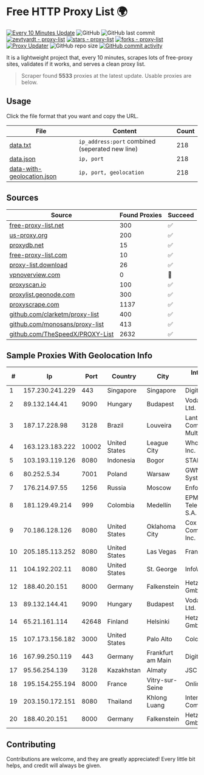 
# Free HTTP Proxy List 🌍

[![Every 10 Minutes Update](https://github.com/mertguvencli/http-proxy-list/actions/workflows/main.yml/badge.svg?branch=main)](https://github.com/mertguvencli/http-proxy-list/actions/workflows/main.yml)
![GitHub](https://img.shields.io/github/license/mertguvencli/http-proxy-list)
![GitHub last commit](https://img.shields.io/github/last-commit/mertguvencli/http-proxy-list)
[![zevtyardt - proxy-list](https://img.shields.io/static/v1?label=zevtyardt&message=proxy-list&color=blue&logo=github)](https://github.com/zevtyardt/proxy-list "Go to GitHub repo")
[![stars - proxy-list](https://img.shields.io/github/stars/zevtyardt/proxy-list?style=social)](https://github.com/zevtyardt/proxy-list)
[![forks - proxy-list](https://img.shields.io/github/forks/zevtyardt/proxy-list?style=social)](https://github.com/zevtyardt/proxy-list)
[![Proxy Updater](https://github.com/zevtyardt/proxy-list/workflows/Proxy%20Updater/badge.svg)](https://github.com/zevtyardt/proxy-list/actions?query=workflow:"Proxy+Updater")
![GitHub repo size](https://img.shields.io/github/repo-size/zevtyardt/proxy-list)
[![GitHub commit activity](https://img.shields.io/github/commit-activity/m/zevtyardt/proxy-list?logo=commits)](https://github.com/zevtyardt/proxy-list/commits/main)

It is a lightweight project that, every 10 minutes, scrapes lots of free-proxy sites, validates if it works, and serves a clean proxy list.

> Scraper found **5533** proxies at the latest update. Usable proxies are below.

## Usage

Click the file format that you want and copy the URL.

|File|Content|Count|
|----|-------|-----|
|[data.txt](https://raw.githubusercontent.com/mertguvencli/http-proxy-list/main/proxy-list/data.txt)|`ip_address:port` combined (seperated new line)|218|
|[data.json](https://raw.githubusercontent.com/mertguvencli/http-proxy-list/main/proxy-list/data.json)|`ip, port`|218|
|[data-with-geolocation.json](https://raw.githubusercontent.com/mertguvencli/http-proxy-list/main/proxy-list/data-with-geolocation.json)|`ip, port, geolocation`|218|

## Sources

|Source|Found Proxies|Succeed|
|------|-------------|-------|
|[free-proxy-list.net](https://free-proxy-list.net)|300|✅|
|[us-proxy.org](https://www.us-proxy.org)|200|✅|
|[proxydb.net](http://proxydb.net)|15|✅|
|[free-proxy-list.com](https://free-proxy-list.com/?page=&port=&type%5B%5D=http&type%5B%5D=https&up_time=0&search=Search)|10|✅|
|[proxy-list.download](https://www.proxy-list.download/HTTP)|26|✅|
|[vpnoverview.com](https://vpnoverview.com/privacy/anonymous-browsing/free-proxy-servers)|0|🚫|
|[proxyscan.io](https://www.proxyscan.io)|100|✅|
|[proxylist.geonode.com](https://proxylist.geonode.com/api/proxy-list?limit=300&page=1&sort_by=lastChecked&sort_type=desc&protocols=http,https)|300|✅|
|[proxyscrape.com](https://api.proxyscrape.com/v2/?request=displayproxies&protocol=http&timeout=10000&country=all&ssl=all&anonymity=all)|1137|✅|
|[github.com/clarketm/proxy-list](https://raw.githubusercontent.com/clarketm/proxy-list/master/proxy-list-raw.txt)|400|✅|
|[github.com/monosans/proxy-list](https://raw.githubusercontent.com/monosans/proxy-list/main/proxies/http.txt)|413|✅|
|[github.com/TheSpeedX/PROXY-List](https://raw.githubusercontent.com/TheSpeedX/PROXY-List/master/http.txt)|2632|✅|


## Sample Proxies With Geolocation Info

|#|Ip|Port|Country|City|Internet Service Provider|
|-|--|----|-------|----|-------------------------|
|1|157.230.241.229|443|Singapore|Singapore|DigitalOcean, LLC|
|2|89.132.144.41|9090|Hungary|Budapest|Vodafone Hungary Ltd.|
|3|187.17.228.98|3128|Brazil|Louveira|Lantec Comunicacao Multimidia Ltda|
|4|163.123.183.222|10002|United States|League City|WholeSale Internet, Inc.|
|5|103.193.119.126|8080|Indonesia|Bogor|STARNET|
|6|80.252.5.34|7001|Poland|Warsaw|GWNET Autonomus System|
|7|176.214.97.55|1256|Russia|Moscow|Enforta-MSK|
|8|181.129.49.214|999|Colombia|Medellín|EPM Telecomunicaciones S.A. E.S.P.|
|9|70.186.128.126|8080|United States|Oklahoma City|Cox Communications Inc.|
|10|205.185.113.252|8080|United States|Las Vegas|FranTech Solutions|
|11|104.192.202.11|8080|United States|St. George|InfoWest|
|12|188.40.20.151|8000|Germany|Falkenstein|Hetzner Online GmbH|
|13|89.132.144.41|9090|Hungary|Budapest|Vodafone Hungary Ltd.|
|14|65.21.161.114|42648|Finland|Helsinki|Hetzner Online GmbH|
|15|107.173.156.182|3000|United States|Palo Alto|ColoCrossing|
|16|167.99.250.119|443|Germany|Frankfurt am Main|DigitalOcean, LLC|
|17|95.56.254.139|3128|Kazakhstan|Almaty|JSC Kazakhtelecom|
|18|195.154.255.194|8000|France|Vitry-sur-Seine|Online S.A.S.|
|19|203.150.172.151|8080|Thailand|Khlong Luang|Internet Thailand Company Ltd.|
|20|188.40.20.151|8000|Germany|Falkenstein|Hetzner Online GmbH|



## Contributing

Contributions are welcome, and they are greatly appreciated! Every
little bit helps, and credit will always be given.

